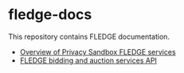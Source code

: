 # fledge-docs

This repository contains FLEDGE documentation.

* [Overview of Privacy Sandbox FLEDGE services](trusted_services_overview.md)
* [FLEDGE bidding and auction services API](bidding_auction_services_api.md)
